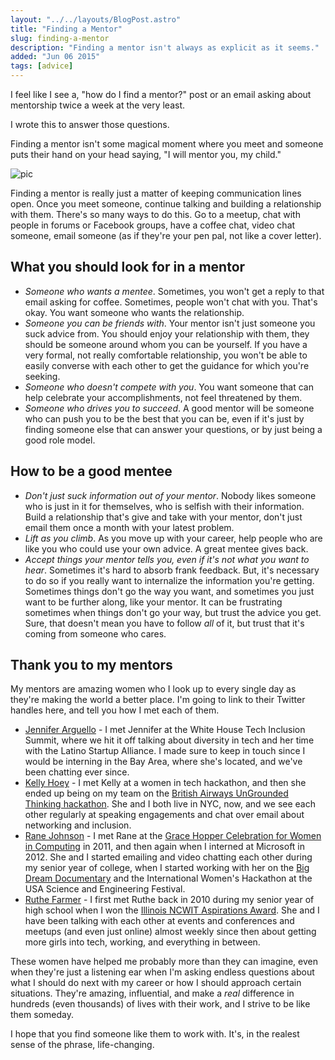 ```yaml
---
layout: "../../layouts/BlogPost.astro"
title: "Finding a Mentor"
slug: finding-a-mentor
description: "Finding a mentor isn't always as explicit as it seems."
added: "Jun 06 2015"
tags: [advice]
---
```


I feel like I see a, "how do I find a mentor?" post or an email asking about mentorship twice a week at the very least.

I wrote this to answer those questions.

Finding a mentor isn't some magical moment where you meet and someone puts their hand on your head saying, "I will mentor you, my child."

![pic](http://i.imgur.com/eucxwpW.gif)

Finding a mentor is really just a matter of keeping communication lines open.  Once you meet someone, continue talking and building a relationship with them.  There's so many ways to do this.  Go to a meetup, chat with people in forums or Facebook groups, have a coffee chat, video chat someone, email someone (as if they're your pen pal, not like a cover letter).

## What you should look for in a mentor

 - *Someone who wants a mentee*.  Sometimes, you won't get a reply to that email asking for coffee.  Sometimes, people won't chat with you.  That's okay.  You want someone who wants the relationship.
 - *Someone you can be friends with*.  Your mentor isn't just someone you suck advice from.  You should enjoy your relationship with them, they should be someone around whom you can be yourself.  If you have a very formal, not really comfortable relationship, you won't be able to easily converse with each other to get the guidance for which you're seeking.
 - *Someone who doesn't compete with you*.  You want someone that can help celebrate your accomplishments, not feel threatened by them.
 - *Someone who drives you to succeed*.  A good mentor will be someone who can push you to be the best that you can be, even if it's just by finding someone else that can answer your questions, or by just being a good role model.

## How to be a good mentee

 - *Don't just suck information out of your mentor*.  Nobody likes someone who is just in it for themselves, who is selfish with their information.  Build a relationship that's give and take with your mentor, don't just email them once a month with your latest problem.
 - *Lift as you climb*.  As you move up with your career, help people who are like you who could use your own advice.  A great mentee gives back.
 - *Accept things your mentor tells you, even if it's not what you want to hear*.  Sometimes it's hard to absorb frank feedback.  But, it's necessary to do so if you really want to internalize the information you're getting.  Sometimes things don't go the way you want, and sometimes you just want to be further along, like your mentor.  It can be frustrating sometimes when things don't go your way, but trust the advice you get.  Sure, that doesn't mean you have to follow *all* of it, but trust that it's coming from someone who cares.

## Thank you to my mentors

My mentors are amazing women who I look up to every single day as they're making the world a better place.  I'm going to link to their Twitter handles here, and tell you how I met each of them.

 - [Jennifer Arguello](https://twitter.com/engijen) - I met Jennifer at the White House Tech Inclusion Summit, where we hit it off talking about diversity in tech and her time with the Latino Startup Alliance.  I made sure to keep in touch since I would be interning in the Bay Area, where she's located, and we've been chatting ever since.
 - [Kelly Hoey](https://twitter.com/jkhoey) - I met Kelly at a women in tech hackathon, and then she ended up being on my team on the [British Airways UnGrounded Thinking hackathon](http://ungroundedthinking.com/).  She and I both live in NYC, now, and we see each other regularly at speaking engagements and chat over email about networking and inclusion.
 - [Rane Johnson](https://twitter.com/sfbayrane) - I met Rane at the [Grace Hopper Celebration for Women in Computing](http://gracehopper.org) in 2011, and then again when I interned at Microsoft in 2012.  She and I started emailing and video chatting each other during my senior year of college, when I started working with her on the [Big Dream Documentary](http://bigdreammovement.com) and the International Women's Hackathon at the USA Science and Engineering Festival.
 - [Ruthe Farmer](https://twitter.com/ruthef) - I first met Ruthe back in 2010 during my senior year of high school when I won the [Illinois NCWIT Aspirations Award](https://www.aspirations.org/).  She and I have been talking with each other at events and conferences and meetups (and even just online) almost weekly since then about getting more girls into tech, working, and everything in between.

These women have helped me probably more than they can imagine, even when they're just a listening ear when I'm asking endless questions about what I should do next with my career or how I should approach certain situations.  They're amazing, influential, and make a *real* difference in hundreds (even thousands) of lives with their work, and I strive to be like them someday.

I hope that you find someone like them to work with.  It's, in the realest sense of the phrase, life-changing.
